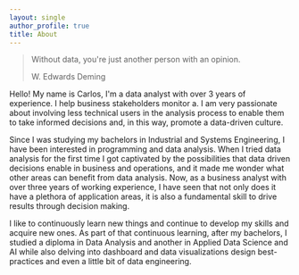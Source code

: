 ```yaml
---
layout: single
author_profile: true
title: About
---
```


> Without data, you're just another person with an opinion.
>
> W. Edwards Deming

Hello! My name is Carlos, I'm a data analyst with over 3 years of experience. I help business stakeholders monitor a. I am very passionate about involving less technical users in the analysis process to enable them to take informed decisions and, in this way, promote a data-driven culture.

Since I was studying my bachelors in Industrial and Systems Engineering, I have been interested in programming and data analysis. When I tried data analysis for the first time I got captivated by the possibilities that data driven decisions enable in business and operations, and it made me wonder what other areas can benefit from data analysis. Now, as a business analyst with over three years of working experience, I have seen that not only does it have a plethora of application areas, it is also a fundamental skill to drive results through decision making.

I like to continuously learn new things and continue to develop my skills and acquire new ones. As part of that continuous learning, after my bachelors, I studied a diploma in Data Analysis and another in Applied Data Science and AI while also delving into dashboard and data visualizations design best-practices and even a little bit of data engineering.